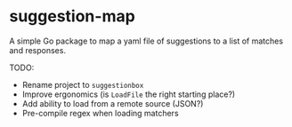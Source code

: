 # suggestion-map
A simple Go package to map a yaml file of suggestions to a list of matches and responses.


TODO:
* Rename project to `suggestionbox`
* Improve ergonomics (is `LoadFile` the right starting place?)
* Add ability to load from a remote source (JSON?)
* Pre-compile regex when loading matchers
